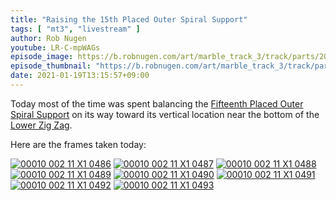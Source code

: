 ```yaml
---
title: "Raising the 15th Placed Outer Spiral Support"
tags: [ "mt3", "livestream" ]
author: Rob Nugen
youtube: LR-C-mpWAGs
episode_image: https://b.robnugen.com/art/marble_track_3/track/parts/2020/2021_jan_19_raising_15th_placed_outer_spiral_support_6.jpg
episode_thumbnail: "https://b.robnugen.com/art/marble_track_3/track/parts/2020/thumbs/2021_jan_19_raising_15th_placed_outer_spiral_support_6.jpg"
date: 2021-01-19T13:15:57+09:00
---
```


Today most of the time was spent balancing the [Fifteenth Placed Outer Spiral Support](/parts/fifteenth-placed-outer-spiral-support/) on its way toward its vertical location near the bottom of the [Lower Zig Zag](/parts/lower_zig_zag/).

Here are the frames taken today:

[![00010 002 11 X1 0486](//b.robnugen.com/art/marble_track_3/frames/2021/thumbs/00010_002_11_X1_0486.jpg)](//b.robnugen.com/art/marble_track_3/frames/2021/00010_002_11_X1_0486.jpg)
[![00010 002 11 X1 0487](//b.robnugen.com/art/marble_track_3/frames/2021/thumbs/00010_002_11_X1_0487.jpg)](//b.robnugen.com/art/marble_track_3/frames/2021/00010_002_11_X1_0487.jpg)
[![00010 002 11 X1 0488](//b.robnugen.com/art/marble_track_3/frames/2021/thumbs/00010_002_11_X1_0488.jpg)](//b.robnugen.com/art/marble_track_3/frames/2021/00010_002_11_X1_0488.jpg)
[![00010 002 11 X1 0489](//b.robnugen.com/art/marble_track_3/frames/2021/thumbs/00010_002_11_X1_0489.jpg)](//b.robnugen.com/art/marble_track_3/frames/2021/00010_002_11_X1_0489.jpg)
[![00010 002 11 X1 0490](//b.robnugen.com/art/marble_track_3/frames/2021/thumbs/00010_002_11_X1_0490.jpg)](//b.robnugen.com/art/marble_track_3/frames/2021/00010_002_11_X1_0490.jpg)
[![00010 002 11 X1 0491](//b.robnugen.com/art/marble_track_3/frames/2021/thumbs/00010_002_11_X1_0491.jpg)](//b.robnugen.com/art/marble_track_3/frames/2021/00010_002_11_X1_0491.jpg)
[![00010 002 11 X1 0492](//b.robnugen.com/art/marble_track_3/frames/2021/thumbs/00010_002_11_X1_0492.jpg)](//b.robnugen.com/art/marble_track_3/frames/2021/00010_002_11_X1_0492.jpg)
[![00010 002 11 X1 0493](//b.robnugen.com/art/marble_track_3/frames/2021/thumbs/00010_002_11_X1_0493.jpg)](//b.robnugen.com/art/marble_track_3/frames/2021/00010_002_11_X1_0493.jpg)
